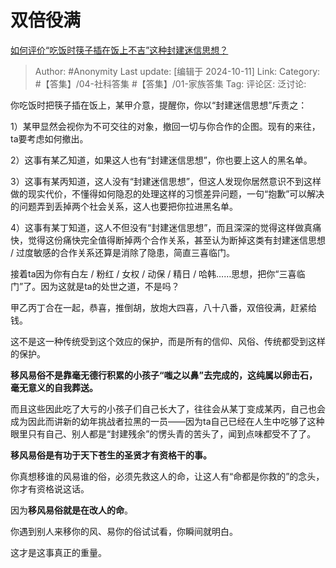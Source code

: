# 双倍役满
[如何评价“吃饭时筷子插在饭上不吉”这种封建迷信思想？](https://www.zhihu.com/question/394638317/answer/1278829517)

> Author: #Anonymity
> Last update: [编辑于 2024-10-11]
> Link:
> Category: #【答集】/04-社科答集 #【答集】/01-家族答集 
> Tag: 
> 评论区:
> 泛讨论:

你吃饭时把筷子插在饭上，某甲介意，提醒你，你以“封建迷信思想”斥责之：

1）某甲显然会视你为不可交往的对象，撤回一切与你合作的企图。现有的来往，ta要考虑如何撤出。

2）这事有某乙知道，如果这人也有“封建迷信思想”，你也要上这人的黑名单。

3）这事有某丙知道，这人没有“封建迷信思想”，但这人发现你居然意识不到这样做的现实代价，不懂得如何隐忍的处理这样的习惯差异问题，一句“抱歉”可以解决的问题弄到丢掉两个社会关系，这人也要把你拉进黑名单。

4）这事有某丁知道，这人不但没有“封建迷信思想”，而且深深的觉得这样做真痛快，觉得这份痛快完全值得断掉两个合作关系，甚至认为断掉这类有封建迷信思想 / 过度敏感的合作关系还算是消除了隐患，简直三喜临门。

接着ta因为你有白左 / 粉红 / 女权 / 动保 / 精日 / 哈韩……思想，把你“三喜临门”了。因为这就是ta的处世之道，不是吗？

甲乙丙丁合在一起，恭喜，推倒胡，放炮大四喜，八十八番，双倍役满，赶紧给钱。

这不是这一种传统受到这个效应的保护，而是所有的信仰、风俗、传统都受到这样的保护。

**移风易俗不是靠毫无德行积累的小孩子“嗤之以鼻”去完成的，这纯属以卵击石，毫无意义的自我葬送。**

而且这些因此吃了大亏的小孩子们自己长大了，往往会从某丁变成某丙，自己也会成为因此而讲新的幼年挑战者拉黑的一员——因为ta自己已经在人生中吃够了这种眼里只有自己、别人都是“封建残余”的愣头青的苦头了，闻到点味都受不了了。

**移风易俗是有功于天下苍生的圣贤才有资格干的事。**

你真想移谁的风易谁的俗，必须先救这人的命，让这人有“命都是你救的”的念头，你才有资格说这话。

因为**移风易俗就是在改人的命**。

你遇到别人来移你的风、易你的俗试试看，你瞬间就明白。

这才是这事真正的重量。